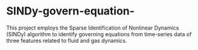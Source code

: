 # SINDy-govern-equation-
This project employs the Sparse Identification of Nonlinear Dynamics (SINDy) algorithm to identify governing equations from time-series data of three features related to fluid and gas dynamics.
